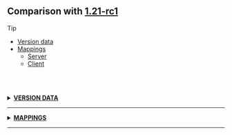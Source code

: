 ## Comparison with [1.21-rc1](https://github.com/PixiGeko/Minecraft-generated-data/tree/1.21-rc1)

> [!TIP]
> - [Version data](#version-data)
> - [Mappings](#mappings)
>   - [Server](#server-mappings)
>   - [Client](#client-mappings)

<br/><br/>
<details><summary><b><ins>VERSION DATA</ins></b><a name="version-data"></a></summary>
<br/>
<table><tr><th></th><th align="left">1.21-rc1</th><th>1.21</th></tr><tr><td>World version</td><td><pre>3952</pre></td><td><pre>3953</pre></td></tr><tr><td>Protocol version</td><td><pre>1073742027</pre></td><td><pre>767</pre></td></tr></table>
</details>
<hr/>
<details><summary><b><ins>MAPPINGS</ins></b><a name="mappings"></a></summary>
<br/>
<h2>Server<a name="server-mappings"></a></h2>
<h2>Client<a name="client-mappings"></a></h2>
</details>
<hr/>